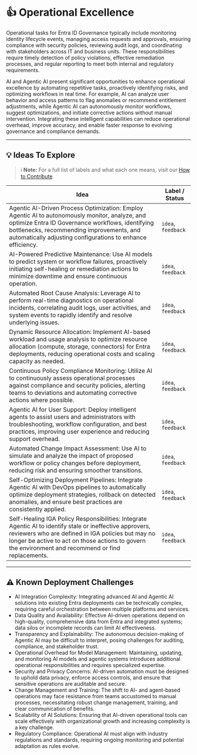 # 👍 Operational Excellence

Operational tasks for Entra ID Governance typically include monitoring identity lifecycle events, managing access requests and approvals, ensuring compliance with security policies, reviewing audit logs, and coordinating with stakeholders across IT and business units. These responsibilities require timely detection of policy violations, effective remediation processes, and regular reporting to meet both internal and regulatory requirements.

AI and Agentic AI present significant opportunities to enhance operational excellence by automating repetitive tasks, proactively identifying risks, and optimizing workflows in real time. For example, AI can analyze user behavior and access patterns to flag anomalies or recommend entitlement adjustments, while Agentic AI can autonomously monitor workflows, suggest optimizations, and initiate corrective actions without manual intervention. Integrating these intelligent capabilities can reduce operational overhead, improve accuracy, and enable faster response to evolving governance and compliance demands.

---

## 💡 Ideas To Explore

 > ℹ️ **Note:** For a full list of labels and what each one means, visit our [How to Contribute](https://github.com/microsoft/EntraSuite-Training/blob/main/Agentic/Readme.md#-how-to-contribute)

| Idea | Label / Status |
|------|----------------|
| Agentic AI-Driven Process Optimization: Employ Agentic AI to autonomously monitor, analyze, and optimize Entra ID Governance workflows, identifying bottlenecks, recommending improvements, and automatically adjusting configurations to enhance efficiency. | `idea`, `feedback` |
| AI-Powered Predictive Maintenance: Use AI models to predict system or workflow failures, proactively initiating self-healing or remediation actions to minimize downtime and ensure continuous operation. | `idea`, `feedback` |
| Automated Root Cause Analysis: Leverage AI to perform real-time diagnostics on operational incidents, correlating audit logs, user activities, and system events to rapidly identify and resolve underlying issues. | `idea`, `feedback` |
| Dynamic Resource Allocation: Implement AI-based workload and usage analysis to optimize resource allocation (compute, storage, connectors) for Entra deployments, reducing operational costs and scaling capacity as needed. | `idea`, `feedback` |
| Continuous Policy Compliance Monitoring: Utilize AI to continuously assess operational processes against compliance and security policies, alerting teams to deviations and automating corrective actions where possible. | `idea`, `feedback` |
| Agentic AI for User Support: Deploy intelligent agents to assist users and administrators with troubleshooting, workflow configuration, and best practices, improving user experience and reducing support overhead. | `idea`, `feedback` |
| Automated Change Impact Assessment: Use AI to simulate and analyze the impact of proposed workflow or policy changes before deployment, reducing risk and ensuring smoother transitions. | `idea`, `feedback` |
| Self-Optimizing Deployment Pipelines: Integrate Agentic AI with DevOps pipelines to automatically optimize deployment strategies, rollback on detected anomalies, and ensure best practices are consistently applied. | `idea`, `feedback` |
| Self-Healing IGA Policy Responsibilities: Integrate Agentic AI to identify stale or ineffective approvers, reviewers who are defined in IGA policies but may no longer be active to act on those actions to govern the environment and recommend or find replacements. | `idea`, `feedback` |

---

## ⚠️ Known Deployment Challenges

- AI Integration Complexity: Integrating advanced AI and Agentic AI solutions into existing Entra deployments can be technically complex, requiring careful orchestration between multiple platforms and services.
- Data Quality and Availability: Effective AI-driven operations depend on high-quality, comprehensive data from Entra and integrated systems; data silos or incomplete records can limit AI effectiveness.
- Transparency and Explainability: The autonomous decision-making of Agentic AI may be difficult to interpret, posing challenges for auditing, compliance, and stakeholder trust.
- Operational Overhead for Model Management: Maintaining, updating, and monitoring AI models and agentic systems introduces additional operational responsibilities and requires specialized expertise.
- Security and Privacy Concerns: AI-driven automation must be designed to uphold data privacy, enforce access controls, and ensure that sensitive operations are auditable and secure.
- Change Management and Training: The shift to AI- and agent-based operations may face resistance from teams accustomed to manual processes, necessitating robust change management, training, and clear communication of benefits.
- Scalability of AI Solutions: Ensuring that AI-driven operational tools can scale effectively with organizational growth and increasing complexity is a key challenge.
- Regulatory Compliance: Operational AI must align with industry regulations and standards, requiring ongoing monitoring and potential adaptation as rules evolve.
